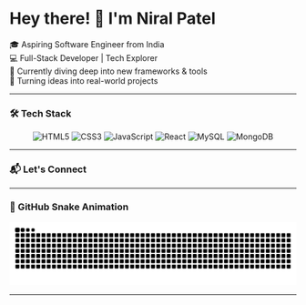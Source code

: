 <h1 >Hey there! 👋 I'm Niral Patel</h1>

<p >
  🎓 Aspiring Software Engineer from India <br>
  💻 Full-Stack Developer | Tech Explorer <br>
  🌱 Currently diving deep into new frameworks & tools <br>
  🚀 Turning ideas into real-world projects
</p>

---

### 🛠️ Tech Stack

<p align="center">
  <img src="https://cdn.jsdelivr.net/gh/devicons/devicon/icons/html5/html5-original.svg" height="40" alt="HTML5"/>
  <img src="https://cdn.jsdelivr.net/gh/devicons/devicon/icons/css3/css3-original.svg" height="40" alt="CSS3"/>
  <img src="https://cdn.jsdelivr.net/gh/devicons/devicon/icons/javascript/javascript-original.svg" height="40" alt="JavaScript"/>
  <img src="https://cdn.jsdelivr.net/gh/devicons/devicon/icons/react/react-original.svg" height="40" alt="React"/>
  <img src="https://cdn.jsdelivr.net/gh/devicons/devicon/icons/mysql/mysql-original.svg" height="40" alt="MySQL"/>
  <img src="https://cdn.jsdelivr.net/gh/devicons/devicon/icons/mongodb/mongodb-original.svg" height="40" alt="MongoDB"/>

</p>

---

### 📬 Let's Connect



---

### 🐍 GitHub Snake Animation

<p align="center">
  <picture>
    <source media="(prefers-color-scheme: dark)" srcset="https://raw.githubusercontent.com/NiralPatel-15/NiralPatel-15/output/github-snake-dark.svg" />
    <source media="(prefers-color-scheme: light)" srcset="https://raw.githubusercontent.com/NiralPatel-15/NiralPatel-15/output/github-snake.svg" />
    <img alt="GitHub Snake" src="https://raw.githubusercontent.com/NiralPatel-15/NiralPatel-15/output/github-snake.svg" />
  </picture>
</p>

---

<!-- Feel free to personalize this more with your current projects, achievements, or blog links! -->
